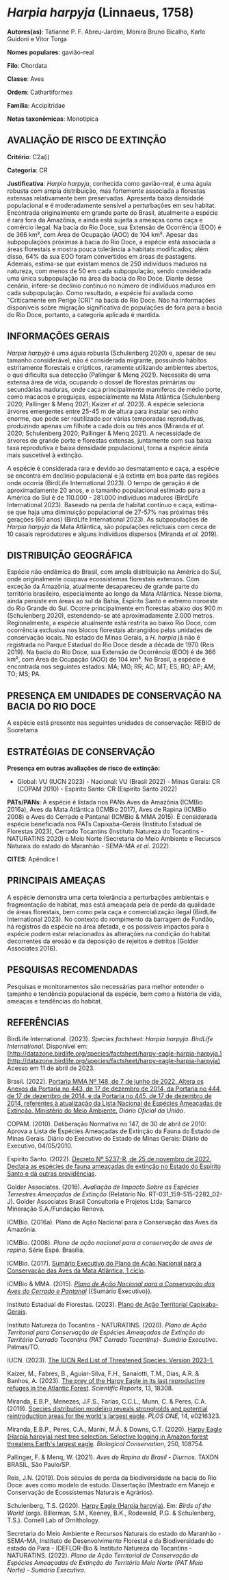 # *Harpia harpyja* (Linnaeus, 1758)

**Autores(as)**: Tatianne P. F. Abreu-Jardim, Monira Bruno Bicalho, Karlo Guidoni e Vitor Torga

**Nomes populares**: gavião-real

**Filo**: Chordata

**Classe**: Aves

**Ordem**: Cathartiformes

**Família**: Accipitridae

**Notas taxonômicas**: Monotípica

## AVALIAÇÃO DE RISCO DE EXTINÇÃO

**Critério**: C2a(i)

**Categoria**: CR

**Justificativa**: *Harpia harpyja*, conhecida como gavião-real, é uma águia robusta com ampla distribuição, mas fortemente associada a florestas extensas relativamente bem preservadas. Apresenta baixa densidade populacional e é moderadamente sensível a perturbações em seu habitat. Encontrada originalmente em grande parte do Brasil, atualmente a espécie é rara fora da Amazônia, e ainda está sujeita a ameaças como caça e comércio ilegal. Na bacia do Rio Doce, sua Extensão de Ocorrência (EOO) é de 366 km², com Área de Ocupação (AOO) de 104 km². Apesar das subpopulações próximas à bacia do Rio Doce, a espécie está associada a áreas florestais e mostra pouca tolerância a habitats modificados; além disso, 64% da sua EOO foram convertidos em áreas de pastagens. Ademais, estima-se que existam menos de 250 indivíduos maduros na natureza, com menos de 50 em cada subpopulação, sendo considerada uma única subpopulação na área da bacia do Rio Doce. Diante
desse cenário, infere-se declínio contínuo no número de indivíduos maduros em cada subpopulação. Como resultado, a espécie foi avaliada como "Criticamente em Perigo (CR)" na bacia do Rio Doce. Não há informações disponíveis sobre migração significativa de populações de fora para a bacia do Rio Doce, portanto, a categoria aplicada é mantida.

## INFORMAÇÕES GERAIS

*Harpia harpyja* é uma águia robusta (Schulenberg 2020) e, apesar de seu tamanho considerável, não é considerada migrante, possuindo hábitos estritamente florestais e crípticos, raramente utilizando ambientes abertos, o que dificulta sua detecção (Pallinger & Menq 2021). Necessita de uma extensa área de vida, ocupando o dossel de florestas primárias ou secundárias maduras, onde caça principalmente mamíferos de médio porte, como macacos e preguiças, especialmente na Mata Atlântica (Schulenberg 2020; Pallinger & Menq 2021; Kaizer *et al.* 2023). A espécie seleciona árvores emergentes entre 25-45 m de altura para instalar seu ninho enorme, que pode ser reutilizado por várias temporadas reprodutivas, produzindo apenas um filhote a cada dois ou três anos (Miranda *et al.* 2020; Schulenberg 2020; Pallinger & Menq 2021). A necessidade de árvores de grande porte e florestas extensas, juntamente com sua baixa taxa reprodutiva e baixa densidade populacional, torna a
espécie ainda mais suscetível à extinção.

A espécie é considerada rara e devido ao desmatamento e caça, a espécie se encontra em declínio populacional e já extinta em boa parte das regiões onde ocorria (BirdLife International 2023). O tempo de geração é de aproximadamente 20 anos, e o tamanho populacional estimado para a América do Sul é de 110.000 - 281.000 indivíduos maduros (BirdLife International 2023). Baseado na perda de habitat contínuo e caça, estima-se que haja uma diminuição populacional de 27-57% nas próximas três gerações (60 anos) (BirdLife International 2023). As subpopulações de *Harpia harpyja* da Mata Atlântica, são populações relictuais com cerca de 10 casais reprodutores e alguns indivíduos dispersos (Miranda *et al.* 2019).

## DISTRIBUIÇÃO GEOGRÁFICA

Espécie não endêmica do Brasil, com ampla distribuição na América do Sul, onde originalmente ocupava ecossistemas florestais extensos. Com exceção da Amazônia, atualmente desapareceu de grande parte do território brasileiro, especialmente ao longo da Mata Atlântica. Nesse bioma, ainda persiste em áreas ao sul da Bahia, Espírito Santo e extremo noroeste do Rio Grande do Sul. Ocorre principalmente em florestas abaixo dos 900 m (Schulenberg 2020), estendendo-se até aproximadamente 2.000 metros. Regionalmente, a espécie atualmente está restrita ao baixo Rio Doce, com ocorrência exclusiva nos blocos florestais abrangidos pelas unidades de conservação locais. No estado de Minas Gerais, a *H. harpia* já não é registrada no Parque Estadual do Rio Doce desde a década de 1970 (Reis 2019). Na bacia do Rio Doce, sua Extensão de Ocorrência (EOO) é de 366 km², com Área de Ocupação (AOO) de 104 km². No Brasil, a espécie é encontrada nos seguintes estados: MA; MG;
RR; AC; MT; ES; RO; AP; AM; TO; MS; PA.

## PRESENÇA EM UNIDADES DE CONSERVAÇÃO NA BACIA DO RIO DOCE

A espécie está presente nas seguintes unidades de conservação: REBIO de Sooretama

## ESTRATÉGIAS DE CONSERVAÇÃO

**Presença em outras avaliações de risco de extinção:**

-   Global: VU (IUCN 2023) -   Nacional: VU (Brasil 2022) -   Minas Gerais: CR (COPAM 2010) -   Espírito Santo: CR (Espírito Santo 2022)

**PATs/PANs**: A espécie é listada nos PANs Aves da Amazônia (ICMBio 2016a), Aves da Mata Atlântica (ICMBio 2017), Aves de Rapina (ICMBio 2008) e Aves do Cerrado e Pantanal (ICMBio & MMA 2015). É considerada espécie beneficiada nos PATs Capixaba-Gerais (Instituto Estadual de Florestas 2023), Cerrado Tocantins (Instituto Natureza do Tocantins - NATURATINS 2020) e Meio Norte (Secretaria do Meio Ambiente e Recursos Naturais do estado do Maranhão - SEMA-MA *et al.* 2022).

**CITES**: Apêndice I

## PRINCIPAIS AMEAÇAS

A espécie demonstra uma certa tolerância a perturbações ambientais e fragmentação de habitat, mas está ameaçada pela de perda da qualidade de áreas florestais, bem como pela caça e comercialização ilegal (BirdLife International 2023). No contexto do rompimento da barragem de Fundão, há registros da espécie na área afetada, e os possíveis impactos para a espécie podem estar relacionados às alterações na condição do habitat decorrentes da erosão e da deposição de rejeitos e detritos (Golder Associates 2016).

## PESQUISAS RECOMENDADAS

Pesquisas e monitoramentos são necessárias para melhor entender o tamanho e tendência populacional da espécie, bem como a história de vida, ameaças e tendências do habitat.

## REFERÊNCIAS

BirdLife International. (2023). *Species factsheet: Harpia harpyja*.  *BirdLife International*. Disponível em: [http://datazone.birdlife.org/species/factsheet/harpy-eagle-harpia-harpyja.](http://datazone.birdlife.org/species/factsheet/harpy-eagle-harpia-harpyja) Acesso em 11 de abril de 2023.

Brasil. (2022). [Portaria MMA Nº 148, de 7 de junho de 2022. Altera os Anexos da Portaria no 443, de 17 de dezembro de 2014, da Portaria no 444, de 17 de dezembro de 2014, e da Portaria no 445, de 17 de dezembro de 2014, referentes à atualização da Lista Nacional de Espécies Ameaçadas de Extinção. Ministério do Meio Ambiente.](https://in.gov.br/en/web/dou/-/portaria-mma-n-148-de-7-de-junho-de-2022-406272733) *Diário Oficial da União*.

COPAM. (2010). Deliberação Normativa no 147, de 30 de abril de 2010: Aprova a Lista de Espécies Ameaçadas de Extinção da Fauna do Estado de Minas Gerais. Diário do Executivo do Estado de Minas Gerais: Diário do Executivo, 04/05/2010.

Espírito Santo. (2022). [Decreto Nº 5237-R, de 25 de novembro de 2022.  Declara as espécies de fauna ameaçadas de extinção no Estado do Espírito Santo e dá outras providências](https://iema.es.gov.br/Media/iema/FAUNA/Decreto%205237-R_2022_25-Nov%20-%20Fauna%20(s-peixes)%20-%20Lista%20de%20Esp%C3%A9cies%20Amea%C3%A7adas%20de%20Extin%C3%A7%C3%A3o.pdf).

Golder Associates. (2016). *Avaliação de Impacto Sobre as Espécies Terrestres Ameaçadas de Extinção* (Relatório No.  RT-031_159-515-2282_02-J). Golder Associates Brasil Consultoria e Projetos Ltda; Samarco Mineração S.A./Fundação Renova.

ICMBio. (2016a). Plano de Ação Nacional para a Conservação das Aves da Amazônia.

ICMBio. (2008). *Plano de ação nacional para a conservação de aves de rapina*. Série Espé. Brasília.

ICMBio. (2017). [Sumário Executivo do Plano de Ação Nacional para a Conservação das Aves da Mata Atlântica, 1 ciclo](https://www.gov.br/icmbio/pt-br/assuntos/biodiversidade/pan/pan-aves-da-mata-atlantica).

ICMBio & MMA. (2015). [*Plano de Ação Nacional para a Conservação das Aves do Cerrado e Pantanal*](http://www.icmbio.gov.br/portal/biodiversidade/fauna-brasileira/planos-de-acao/3618-plano-de-acao-nacional-para-a-conservacao-das-aves-do-cerrado-e-pantanal.html) ({Sumário Executivo}).

Instituto Estadual de Florestas. (2023). [Plano de Ação Territorial Capixaba-Gerais](http://www.ief.mg.gov.br/biodiversidade/-planodeacaoterritorialcapixabagerais).

Instituto Natureza do Tocantins - NATURATINS. (2020). *Plano de Ação Territorial para Conservação de Espécies Ameaçadas de Extinção do Território Cerrado Tocantins (PAT Cerrado Tocantins)- Sumário Executivo*. Palmas/TO.

IUCN. (2023). [The IUCN Red List of Threatened Species. Version 2023-1.](https://www.iucnredlist.org.)

Kaizer, M., Fabres, B., Aguiar-Silva, F.H., Sanaiotti, T.M., Dias, A.R.  & Banhos, A. (2023). [The prey of the Harpy Eagle in its last reproductive refuges in the Atlantic Forest](https://doi.org/10.1038/s41598-023-44014-9). *Scientific Reports*, 13, 18308.

Miranda, E.B.P., Menezes, J.F.S., Farias, C.C.L., Munn, C. & Peres, C.A.  (2019). [Species distribution modeling reveals strongholds and potential reintroduction areas for the world's largest eagle](https://doi.org/10.1371/journal.pone.0216323). *PLOS ONE*, 14, e0216323.

Miranda, E.B.P., Peres, C.A., Marini, M.Â. & Downs, C.T. (2020). [Harpy Eagle (Harpia harpyja) nest tree selection: Selective logging in Amazon forest threatens Earth's largest eagle](https://doi.org/10.1016/j.biocon.2020.108754). *Biological Conservation*, 250, 108754.

Pallinger, F. & Menq, W. (2021). *Aves de Rapina do Brasil - Diurnos*.  TAXON BRASIL, São Paulo/SP.

Reis, J.N. (2019). Dois séculos de perda da biodiversidade na bacia do Rio Doce: aves como modelo de estudo. Dissertação (Mestrado em Manejo e Conservação de Ecossistemas Naturais e Agrários).

Schulenberg, T.S. (2020). [Harpy Eagle (Harpia harpyja)](https://doi.org/10.2173/bow.hareag1.01). Em: *Birds of the World* (orgs. Billerman, S.M., Keeney, B.K., Rodewald, P.G. & Schulenberg, T.S.). Cornell Lab of Ornithology.

Secretaria do Meio Ambiente e Recursos Naturais do estado do Maranhão - SEMA-MA, Instituto de Desenvolvimento Florestal e da Biodiversidade do estado do Pará - IDEFLOR-Bio & Instituto Natureza do Tocantins - NATURATINS. (2022). *Plano de Ação Territorial de Conservação de Espécies Ameaçadas de Extinção do Território Meio Norte (PAT Meio Norte) - Sumário Executivo*.
